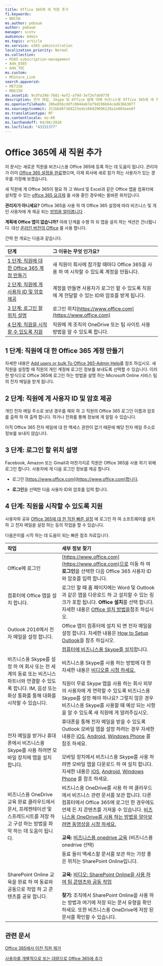 ```yaml
---
title: Office 365에 새 직원 추가
f1.keywords:
- NOCSH
ms.author: pebaum
author: pebaum
manager: scotv
audience: Admin
ms.topic: article
ms.service: o365-administration
localization_priority: Normal
ms.collection:
- M365-subscription-management
- Adm_O365
- Adm_TOC
ms.custom:
- MSStore_Link
search.appverid:
- MET150
- MOE150
ms.assetid: 9cdfa29d-7681-4af2-a79d-3e72e7ab9778
description: 전자 메일, Skype 및 Office 앱에 대해 비즈니스용 Office 365에 새 직원을 추가 합니다.
ms.openlocfilehash: 20be856cddfc0044ab7ef9d196b64c4d636638f7
ms.sourcegitcommit: 311bbd6f168225ede166d29696126a1e003eee0f
ms.translationtype: MT
ms.contentlocale: ko-KR
ms.lasthandoff: 04/06/2020
ms.locfileid: "43151377"
---
```

# <a name="add-a-new-employee-to-office-365"></a>Office 365에 새 직원 추가

이 문서는 새로운 직원을 비즈니스용 Office 365에 등록 하는 데 도움이 됩니다. 관리자가 이미 [Office 365 설정을 완료](../setup/setup.md)했으며, 이제 회사에 새로 참가 하는 사용자가 있는 경우를 가정해 보겠습니다.
  
새 직원에 게 Office 365이 필요 하 고 Word 및 Excel과 같은 Office 앱을 컴퓨터에 설치할 수 있는 [office 365 요금제](https://products.office.com/business/compare-office-365-for-business-plans) 를 사용 중인 경우에는 올바른 위치입니다. 
  
 **관리자가 아니세요?** Office 365을 사용 하 여 Office 365 설정에 따라 비즈니스 및 개인 사용자에 게 제공 되는 [방법을 알아봅니다](https://support.office.com/article/office-basics-video-training-396b8d9e-e118-42d0-8a0d-87d1f2f055fb) . 
  
 **계획에 Office 앱이 없습니까?** 아래 단계를 수행 하 되 앱을 설치 하는 섹션은 건너뜁니다. 대신 [온라인 버전의 Office](https://support.office.com/article/91a4ec74-67fe-4a84-a268-f6bdf3da1804.aspx) 를 사용 합니다. 
  
간략 한 개요는 다음과 같습니다. 
  
|**단계**|**그 이유는 무엇 인가요?**|
|:-----|:-----|
|[1 단계: 직원에 대 한 Office 365 계정 만들기](#step-1-create-an-office-365-account-for-the-employee) <br/> |새 직원이 회사에 참가할 때마다 Office 365을 사용 하 여 시작할 수 있도록 계정을 만듭니다.  <br/> |
|[2 단계: 직원에 게 사용자 ID 및 암호 제공](#step-2-give-the-employee-their-user-id-and-password) <br/> |계정을 만들면 사용자가 로그인 할 수 있도록 직원에 게 전달할 수 있는 ID와 암호를 받게 됩니다.  <br/> |
|[3 단계: 로그인 할 위치 설명](#step-3-explain-where-to-sign-in) <br/> |로그인 위치[https://www.office.com](https://www.office.com) <br/> |
|[4 단계: 직원을 시작할 수 있도록 지원](#step-4-help-your-employee-get-started) <br/> |직원에 게 조직의 OneDrive 또는 팀 사이트 사용 방법을 알 수 있도록 합니다.  <br/> |
   
## <a name="step-1-create-an-office-365-account-for-the-employee"></a>1 단계: 직원에 대 한 Office 365 계정 만들기


자세한 내용은 [Add users or bulk To Office 365-Admin Help](add-users.md)를 참조 하십시오. 새 직원을 설정할 때 직원의 개인 계정에 로그인 정보를 보내도록 선택할 수 있습니다. 이러한 방식으로 Office 365에 로그인 하는 방법을 설명 하는 Microsoft Online 서비스 팀의 전자 메일을 받게 됩니다.
  
## <a name="step-2-give-the-employee-their-user-id-and-password"></a>2 단계: 직원에 게 사용자 ID 및 암호 제공


개인 전자 메일 주소로 보낸 경우를 제외 하 고 직원의 Office 365 로그인 이름과 암호를 출력 하 여 출력 합니다. 하거나 전화를 통해 정보에 게 알릴 수 있습니다.
  
아직 Office 365 전자 메일에 대 한 액세스 권한이 없기 때문에 해당 전자 메일 주소로 정보를 보내지 않습니다.
  
## <a name="step-3-explain-where-to-sign-in"></a>3 단계: 로그인 할 위치 설명 


Facebook, Amazon 또는 Gmail과 마찬가지로 직원은 Office 365을 사용 하기 위해 로그인 합니다. 사용자에 게 다음 로그인 정보를 제공 합니다.
  
- 로그인 [https://www.office.com](https://www.office.com)합니다.
    
- **로그인**을 선택한 다음 사용자 ID와 암호를 입력 합니다.
    
## <a name="step-4-help-your-employee-get-started"></a>4 단계: 직원을 시작할 수 있도록 지원


사용자와 공유 [Office 365에 대 한 직원 빠른 설정](https://support.office.com/article/employee-quick-setup-b9700090-ce64-4046-ab92-ce8488a7bc0f) 에 로그인 하 여 소프트웨어를 설치 하 고 전자 메일을 설정 하는 등의 작업을 할 수 있습니다. 
  
다음은이를 시작 하는 데 도움이 되는 빠른 참조 자료입니다.
  
|**작업**|**세부 정보 찾기**|
|:-----|:-----|
|Office에 로그인  <br/> |[https://www.office.com](https://www.office.com)으로 이동 하 여 **로그인**을 선택한 다음 Office 365 사용자 ID와 암호를 입력 합니다.  <br/> |
|컴퓨터에 Office 앱을 설치 합니다.  <br/><br/> |로그인 할 때 홈 페이지에는 Word 및 Outlook과 같은 앱을 다운로드 하 고 설치할 수 있는 링크가 포함 됩니다.  **Office 설치**를 선택 합니다.         자세한 내용은 [Office 설치 방법을](https://support.office.com/article/4414eaaf-0478-48be-9c42-23adc4716658.aspx)참조 하십시오.  <br/> |
|Outlook 2016에서 전자 메일을 설정 합니다.  <br/> |Office 앱이 컴퓨터에 설치 되 면 전자 메일을 설정 합니다. 자세한 내용은 [How to Setup Outlook](https://support.office.com/article/6e27792a-9267-4aa4-8bb6-c84ef146101b.aspx)을 참조 하십시오.  <br/> |
|비즈니스용 Skype를 설정 하 여 회사 또는 전 세계의 동료 또는 비즈니스 파트너와 연결할 수 있도록 합니다. IM, 음성 또는 화상 통화를 통해 대화를 시작할 수 있습니다.  <br/> |[컴퓨터에 비즈니스용 Skype를 설치](https://support.office.com/article/8a0d4da8-9d58-44f9-9759-5c8f340cb3fb.aspx)합니다.  <br/> <br/>비즈니스용 Skype를 사용 하는 방법에 대 한 자세한 내용은 [비디오를 시청 하세요.](https://support.office.com/article/3a21eca4-434d-41f1-ab06-3d4a268573b7.aspx) <br/> <br/>직원이 무료 Skype 앱을 사용 하는 회사 외부의 사용자에 게 연락할 수 있도록 비즈니스용 Skype를 설정 해야 하나요? 그렇지 않은 경우 비즈니스용 Skype를 사용할 때 예상 되는 사항을 알 수 있도록 새 직원에 게 알려주십시오.  <br/> |
|전자 메일을 받거나 휴대폰에서 비즈니스용 Skype를 사용 하려면 모바일 장치에 앱을 설치 합니다.  <br/> |휴대폰을 통해 전자 메일을 받을 수 있도록 Outlook 모바일 앱을 설정 하려는 경우 자세한 내용은 [iOS](https://support.office.com/article/b2de2161-cc1d-49ef-9ef9-81acd1c8e234.aspx), [Android](https://support.office.com/article/886db551-8dfa-4fd5-b835-f8e532091872.aspx), [Windows Phone](https://support.microsoft.com/en-us/office/set-up-email-on-windows-phone-181a112a-be92-49ca-ade5-399264b3d417) 를 참조 하세요. <br/> <br/>모바일 장치에서 비즈니스용 Skype를 사용 하려면 모바일 앱을 다운로드 하 여 설치 합니다. 자세한 내용은 [iOS](https://support.microsoft.com/en-us/office/install-skype-for-business-on-a-mobile-device-3239c8a3-cf55-4ff0-a967-5de51911c049#OS_Type=iOS), [Android](https://support.microsoft.com/en-us/office/sign-in-to-skype-for-business-on-a-mobile-device-4d1b7dfa-5b0b-4868-bae5-25947fb99e6e#OS_Type=Android), [Windows Phone](https://support.microsoft.com/en-us/office/sign-in-to-skype-for-business-on-a-mobile-device-4d1b7dfa-5b0b-4868-bae5-25947fb99e6e#OS_Type=Windows_Phone) 를 참조 하세요. <br/> |
|비즈니스용 OneDrive 교육 완료 클라우드에서 문서, 프레젠테이션 및 스프레드시트를 저장 하 고 구성 하는 방법을 파악 하는 데 도움이 됩니다.  <br/> |비즈니스용 OneDrive를 사용 하 여 클라우드에서 비즈니스 관련 문서를 보관 합니다. 다른 컴퓨터에서 Office 365에 로그인 한 경우에도 언제 든 지 콘텐츠를 가져올 수 있습니다. [비즈니스용 OneDrive를 사용 하는 방법을 알아보려면 동영상을 시청 하세요.](https://support.office.com/article/b30da4eb-ddd2-44b6-943b-e6fbfc6b8dde.aspx) <br/><br/> **교육:** [비즈니스용 onedrive 교육](https://support.office.com/article/1f608184-b7e6-43ca-8753-2ff679203132.aspx) (비즈니스용 onedrive 선택)  <br/> |
|SharePoint Online 교육을 완료 하 여 동료와 공동으로 작업 하 고 콘텐츠를 공유 합니다.  <br/> |동료 들이 액세스할 문서를 보관 하는 가장 좋은 위치는 SharePoint Online입니다.  <br/> <br/>**교육:** [비디오: SharePoint Online을 사용 하 여 팀 콘텐츠와 공동 작업](https://support.office.com/article/2dd9aeff-7749-4b78-9696-eb0f6267f1f5.aspx) <br/><br/> **찾기:** 조직에서 SharePoint Online을 사용 하는 방법과 여기에 저장 되는 문서 유형을 확인 하세요. 또한 비즈니스용 OneDrive에 저장 된 문서를 확인할 수 있습니다.  <br/> |

   
## <a name="related-articles"></a>관련 문서


[Office 365에서 이전 직원 제거](remove-former-employee.md)
  
[사용자를 개별적으로 또는 대량으로 Office 365에 추가](add-users.md)
  


